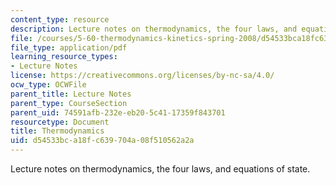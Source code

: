 ```yaml
---
content_type: resource
description: Lecture notes on thermodynamics, the four laws, and equations of state.
file: /courses/5-60-thermodynamics-kinetics-spring-2008/d54533bca18fc639704a08f510562a2a_lec_1.pdf
file_type: application/pdf
learning_resource_types:
- Lecture Notes
license: https://creativecommons.org/licenses/by-nc-sa/4.0/
ocw_type: OCWFile
parent_title: Lecture Notes
parent_type: CourseSection
parent_uid: 74591afb-232e-eb20-5c41-17359f843701
resourcetype: Document
title: Thermodynamics
uid: d54533bc-a18f-c639-704a-08f510562a2a
---
```

Lecture notes on thermodynamics, the four laws, and equations of state.